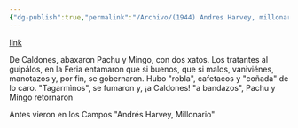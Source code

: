 ```yaml
---
{"dg-publish":true,"permalink":"/Archivo/(1944) Andres Harvey, millonario/","tags":["#Siglo_20","a1944","central","escrito","periódico","poema"]}
---
```


[link](https://x.com/CelebresCoses/status/1852345822135906589)

De Caldones,
abaxaron
Pachu y Mingo,
con dos xatos.
Los tratantes
al guipálos,
en la Feria
entamaron
que si buenos,
que si malos,
vaniviénes,
manotazos
y, por fin, se gobernaron.
Hubo "robla",
cafetacos
y "coñada"
de lo caro.
"Tagarmìnos",
se fumaron
y, ¡a Caldones!
"a bandazos",
Pachu y Mingo
retornaron

Antes vieron
en los Campos
"Andrés Harvey,
Millonario"